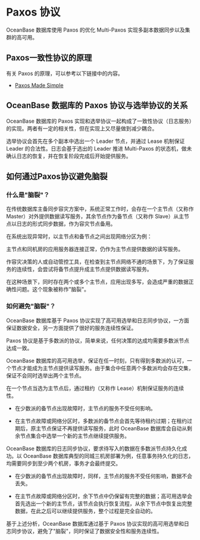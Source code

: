 # Paxos 协议

OceanBase 数据库使用 Paxos 的优化 Multi-Paxos 实现多副本数据同步以及集群的高可用。

## Paxos一致性协议的原理

有关 Paxos 的原理，可以参考以下链接中的内容。

* [Paxos Made Simple](https://www.microsoft.com/en-us/research/uploads/prod/2016/12/paxos-simple-Copy.pdf)

## OceanBase 数据库的 Paxos 协议与选举协议的关系

OceanBase 数据库的 Paxos 实现和选举协议一起构成了一致性协议（日志服务）的实现。两者有一定的相关性，但在实现上又尽量做到减少耦合。

选举协议会首先在多个副本中选出一个 Leader 节点，并通过 Lease 机制保证 Leader 的合法性。日志会基于选出的 Leader 推进 Multi-Paxos 的状态机，做未确认日志的恢复，并在恢复阶段完成后开始提供服务。

## 如何通过Paxos协议避免脑裂

### 什么是"脑裂"？

在传统数据库主备同步容灾方案中，系统正常工作时，会存在一个主节点（又称作 Master）对外提供数据读写服务，其余节点作为备节点（又称作 Slave）从主节点以日志的形式同步数据，作为容灾节点备用。

在系统出现异常时，以主节点和备节点之间出现网络分区为例：

主节点和同机房的应用服务器连接正常，仍作为主节点提供数据的读写服务。

作容灾决策的人或自动管控工具，在检查到主节点网络不通的场景下，为了保证服务的连续性，会尝试将备节点提升成主节点提供数据读写服务。

在这种场景下，同时存在两个或多个主节点，应用出现多写，会造成严重的数据正确性问题。这个现象被称作"脑裂"。

### 如何避免"脑裂"？

OceanBase 数据库基于 Paxos 协议实现了高可用选举和日志同步协议，一方面保证数据安全，另一方面提供了很好的服务连续性保证。

Paxos 协议是基于多数派的协议，简单来说，任何决策的达成均需要多数派节点达成一致。

OceanBase 数据库的高可用选举，保证在任一时刻，只有得到多数派的认可，一个节点才能成为主节点提供读写服务。由于集合中任意两个多数派均会存在交集，保证不会同时选举出两个主节点。

在一个节点当选为主节点后，通过租约（又称作 Lease）机制保证服务的连续性。

* 在少数派的备节点出现故障时，主节点的服务不受任何影响。

* 在主节点故障或网络分区时，多数派的备节点会首先等待租约过期；在租约过期后，原主节点保证不再提供读写服务，此时 OceanBase 数据库会自动从剩余节点集合中选举一个新的主节点继续提供服务。

OceanBase 数据库的日志同步协议，要求待写入的数据在多数派节点持久化成功。以 OceanBase 数据库典型的同城三机房部署为例，任意事务持久化的日志，均需要同步到至少两个机房，事务才会最终提交。

* 在少数派的备节点出现故障时，同样，主节点的服务不受任何影响，数据不会丢失。

* 在主节点故障或网络分区时，余下节点中仍保留有完整的数据；高可用选举会首先选出一个新的主节点，该节点会执行恢复流程，从余下节点中恢复出完整数据，在此之后可以继续提供服务，整个过程是完全自动的。

基于上述分析，OceanBase 数据库通过基于 Paxos 协议实现的高可用选举和日志同步协议，避免了"脑裂"，同时保证了数据安全性和服务连续性。

